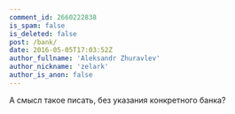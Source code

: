 ```yaml
---
comment_id: 2660222838
is_spam: false
is_deleted: false
post: /bank/
date: 2016-05-05T17:03:52Z
author_fullname: 'Aleksandr Zhuravlev'
author_nickname: 'zelark'
author_is_anon: false
---
```


<p>А смысл такое писать, без указания конкретного банка?</p>
